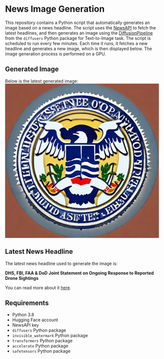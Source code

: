 # News Image Generation
This repository contains a Python script that automatically generates an image based on a news headline. The script uses the [NewsAPI](https://newsapi.org/) to fetch the latest headlines, and then generates an image using the [DiffusionPipeline](https://github.com/huggingface/diffusers) from the `diffusers` Python package for Text-to-Image task.
The script is scheduled to run every few minutes. Each time it runs, it fetches a new headline and generates a new image, which is then displayed below. The image generation process is performed on a GPU.

## Generated Image
Below is the latest generated image:
![Generated Image](image.png)

## Latest News Headline
The latest news headline used to generate the image is:

**DHS, FBI, FAA & DoD Joint Statement on Ongoing Response to Reported Drone Sightings**

You can read more about it [here](https://news.google.com/rss/articles/CBMirgFBVV95cUxORGhYUURKbUVtVjVZbHFTNVAwU0N2LUx2WHFJUmpOYlNxLTh5RzVkaWFzSDFtZVgxTW1uVFhDdTA1Um8zVEQ0UGJ1czJfTHdwREZCS1hldERjbjVPbzk0WFhpRXZMeVRxNHVLTUpOd0hBSEVVOENFd2xyTlF5OXpuZTFDV2w5MTFwWnM4TzV1b3JnMVpfeGFTT1czcVZNcmY2bVFxNEdHTm9UTkNqRkE?oc=5).

## Requirements
- Python 3.8
- Hugging Face account
- NewsAPI key
- `diffusers` Python package
- `invisible_watermark` Python package
- `transformers` Python package
- `accelerate` Python package
- `safetensors` Python package
